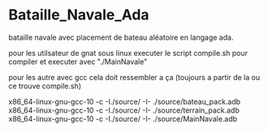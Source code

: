 # Bataille_Navale_Ada
bataille navale avec placement de bateau aléatoire en langage ada.

pour les utilsateur de gnat sous linux executer le script compile.sh pour compiler et executer avec "./MainNavale"

pour les autre avec gcc cela doit ressembler a ça (toujours a partir de la ou ce trouve compile.sh)

x86_64-linux-gnu-gcc-10 -c -I./source/ -I- ./source/bateau_pack.adb
x86_64-linux-gnu-gcc-10 -c -I./source/ -I- ./source/terrain_pack.adb
x86_64-linux-gnu-gcc-10 -c -I./source/ -I- ./source/MainNavale.adb
